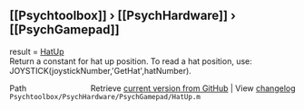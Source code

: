## [[Psychtoolbox]] &#8250; [[PsychHardware]] &#8250; [[PsychGamepad]]

result = [HatUp](HatUp)  
Return a constant for hat up position.  To read a hat position, use:  
JOYSTICK(joystickNumber,'GetHat',hatNumber).    




<div class="code_header" style="text-align:right;">
  <span style="float:left;">Path&nbsp;&nbsp;</span> <span class="counter">Retrieve <a href=
  "https://raw.github.com/Psychtoolbox-3/Psychtoolbox-3/beta/Psychtoolbox/PsychHardware/PsychGamepad/HatUp.m">current version from GitHub</a> | View <a href=
  "https://github.com/Psychtoolbox-3/Psychtoolbox-3/commits/beta/Psychtoolbox/PsychHardware/PsychGamepad/HatUp.m">changelog</a></span>
</div>
<div class="code">
  <code>Psychtoolbox/PsychHardware/PsychGamepad/HatUp.m</code>
</div>

